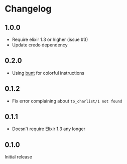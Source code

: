 # Changelog

## 1.0.0

* Require elixir 1.3 or higher (issue #3)
* Update credo dependency

## 0.2.0

* Using [bunt](https://github.com/rrrene/bunt) for colorful instructions

## 0.1.2

* Fix error complaining about `to_charlist/1 not found`

## 0.1.1

* Doesn't require Elixir 1.3 any longer

## 0.1.0

Initial release
